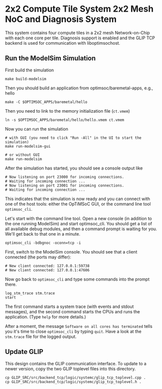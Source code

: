# 2x2 Compute Tile System 2x2 Mesh NoC and Diagnosis System

This system contains four compute tiles in a 2x2 mesh Network-on-Chip
with each one core per tile. Diagnosis support is enabled and the GLIP TCP
backend is used for communication with liboptimsochost.


## Run the ModelSim Simulation

First build the simulation

    make build-modelsim

Then you should build an application from optimsoc/baremetal-apps,
e.g., hello

    make -C $OPTIMSOC_APPS/baremetal/hello

Then you need to link to the memory initialization file (`ct.vmem`)

    ln -s $OPTIMSOC_APPS/baremetal/hello/hello.vmem ct.vmem

Now you can run the simulation

    # with GUI (you need to click "Run -All" in the UI to start the simulation)
    make run-modelsim-gui

    # or without GUI
    make run-modelsim

After the simulation has started, you should see a console output like

    # Now listening on port 23000 for incoming connections.
    # Waiting for incoming connection ...
    # Now listening on port 23001 for incoming connections.
    # Waiting for incoming connection ...

This indicates that the simulation is now ready and you can connect with one
of the host tools: either the OpTiMSoC GUI, or the command line tool
`optimsoc_cli`.

Let's start with the command line tool. Open a new console (in addition to the
one running ModelSim) and start optimsoc_cli. You should get a list of all
available debug modules, and then a command prompt is waiting for you. We'll get
back to that one in a minute.

    optimsoc_cli -bdbgnoc -oconn=tcp -i

First, switch to the ModelSim console. You should see that a client connected
(the ports may differ):

    # New client connected: 127.0.0.1:59738
    # New client connected: 127.0.0.1:47606

Now go back to `optimsoc_cli` and type some commands into the prompt there.

    log_stm_trace stm.trace
    start

The first command starts a system trace (with events and stdout messages), and
the second command starts the CPUs and runs the application. (Type `help`
for more details.)

After a moment, the message `Software on all cores has terminated`
tells you it's time to close `optimsoc_cli` by typing `quit`. Have a look
at the `stm.trace` file for the logged output.


## Update GLIP
This design contains the GLIP communication interface. To update to a newer
version, copy the two GLIP toplevel files into this directory.

    cp GLIP_SRC/src/backend_tcp/logic/systemc/glip_tcp_toplevel.cpp .
    cp GLIP_SRC/src/backend_tcp/logic/systemc/glip_tcp_toplevel.h .

